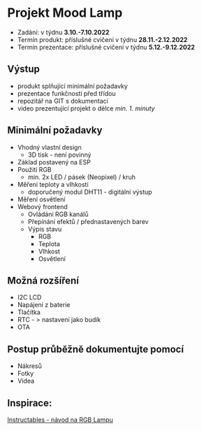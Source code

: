 # Projekt Mood Lamp
* Zadání: v týdnu **3.10.-7.10.2022**
* Termín produkt: příslušné cvičení v týdnu **28.11.-2.12.2022**
* Termín prezentace: příslušné cvičení v týdnu **5.12.-9.12.2022**

## Výstup
* produkt splňující minimální požadavky
* prezentace funkčnosti před třídou
* repozitář na GIT s dokumentací
* video prezentující projekt o délce *min. 1. minuty*

## Minimální požadavky
* Vhodný vlastní design
  * 3D tisk - není povinný
* Základ postavený na ESP
* Použití RGB
  * min. 2x LED / pásek (Neopixel) / kruh
* Měření teploty a vlhkosti
  * doporučený modul DHT11 - digitální výstup
* Měření osvětlení
* Webový frontend
  * Ovládání RGB kanálů
  * Přepínání efektů / přednastavených barev
  * Výpis stavu
    * RGB
    * Teplota
    * Vlhkost
    * Osvětlení
		
## Možná rozšíření
* I2C LCD
* Napájení z baterie
* Tlačítka
* RTC - > nastavení jako budík
* OTA

## Postup průběžně dokumentujte pomocí
* Nákresů
* Fotky
* Videa

## Inspirace:
[Instructables - návod na RGB Lampu](https://www.instructables.com/circuits/howto/rgb+lamp/)

